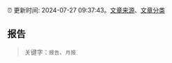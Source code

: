 :alarm_clock: 更新时间: 2024-07-27 09:37:43。[文章来源](/README.md)、[文章分类](/TAGS.md)

## 报告


> 关键字：`报告`、`月报`



